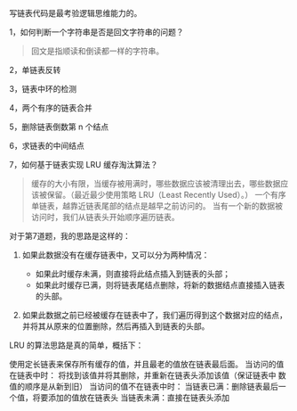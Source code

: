 写链表代码是最考验逻辑思维能力的。

1，如何判断一个字符串是否是回文字符串的问题？

>回文是指顺读和倒读都一样的字符串。

2，单链表反转

3，链表中环的检测

4，两个有序的链表合并

5，删除链表倒数第 n 个结点

6，求链表的中间结点

7，如何基于链表实现 LRU 缓存淘汰算法？

>缓存的大小有限，当缓存被用满时，哪些数据应该被清理出去，哪些数据应该被保留。（最近最少使用策略 LRU（Least Recently Used）。）
一个有序单链表，越靠近链表尾部的结点是越早之前访问的。
当有一个新的数据被访问时，我们从链表头开始顺序遍历链表。

对于第7道题，我的思路是这样的：

1) 如果此数据没有在缓存链表中，又可以分为两种情况：

    - 如果此时缓存未满，则直接将此结点插入到链表的头部；
    - 如果此时缓存已满，则将链表尾结点删除，将新的数据结点直接插入链表的头部。

2) 如果此数据之前已经被缓存在链表中了，我们遍历得到这个数据对应的结点，并将其从原来的位置删除，然后再插入到链表的头部。

LRU 的算法思路是真的简单，概括下： 

使用定长链表来保存所有缓存的值，并且最老的值放在链表最后面。
当访问的值在链表中时： 将找到该值并将其删除，并重新在链表头添加该值（保证链表中 数值的顺序是从新到旧） 
当访问的值不在链表中时： 当链表已满：删除链表最后一个值，将要添加的值放在链表头 当链表未满：直接在链表头添加




